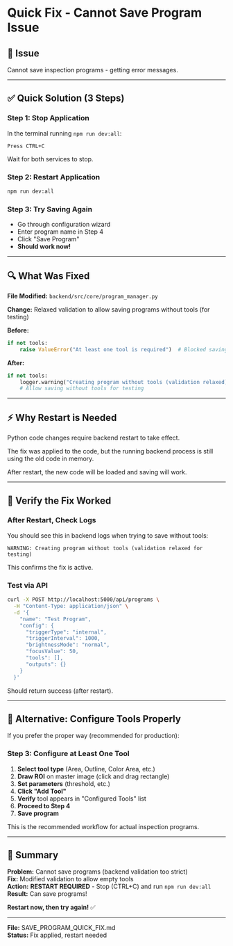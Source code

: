 # Quick Fix - Cannot Save Program Issue

## 🚨 Issue
Cannot save inspection programs - getting error messages.

---

## ✅ Quick Solution (3 Steps)

### Step 1: Stop Application
In the terminal running `npm run dev:all`:
```
Press CTRL+C
```
Wait for both services to stop.

### Step 2: Restart Application
```bash
npm run dev:all
```

### Step 3: Try Saving Again
- Go through configuration wizard
- Enter program name in Step 4
- Click "Save Program"
- **Should work now!**

---

## 🔍 What Was Fixed

**File Modified:** `backend/src/core/program_manager.py`

**Change:** Relaxed validation to allow saving programs without tools (for testing)

**Before:**
```python
if not tools:
    raise ValueError("At least one tool is required")  # Blocked saving
```

**After:**
```python
if not tools:
    logger.warning("Creating program without tools (validation relaxed)")
    # Allow saving without tools for testing
```

---

## ⚡ Why Restart is Needed

Python code changes require backend restart to take effect.

The fix was applied to the code, but the running backend process is still using the old code in memory.

After restart, the new code will be loaded and saving will work.

---

## 🧪 Verify the Fix Worked

### After Restart, Check Logs

You should see this in backend logs when trying to save without tools:
```
WARNING: Creating program without tools (validation relaxed for testing)
```

This confirms the fix is active.

### Test via API

```bash
curl -X POST http://localhost:5000/api/programs \
  -H "Content-Type: application/json" \
  -d '{
    "name": "Test Program",
    "config": {
      "triggerType": "internal",
      "triggerInterval": 1000,
      "brightnessMode": "normal",
      "focusValue": 50,
      "tools": [],
      "outputs": {}
    }
  }'
```

Should return success (after restart).

---

## 📝 Alternative: Configure Tools Properly

If you prefer the proper way (recommended for production):

### Step 3: Configure at Least One Tool

1. **Select tool type** (Area, Outline, Color Area, etc.)
2. **Draw ROI** on master image (click and drag rectangle)
3. **Set parameters** (threshold, etc.)
4. **Click "Add Tool"**
5. **Verify** tool appears in "Configured Tools" list
6. **Proceed to Step 4**
7. **Save program**

This is the recommended workflow for actual inspection programs.

---

## 🎯 Summary

**Problem:** Cannot save programs (backend validation too strict)  
**Fix:** Modified validation to allow empty tools  
**Action:** **RESTART REQUIRED** - Stop (CTRL+C) and run `npm run dev:all`  
**Result:** Can save programs!

**Restart now, then try again!** ✅

---

**File:** SAVE_PROGRAM_QUICK_FIX.md  
**Status:** Fix applied, restart needed

